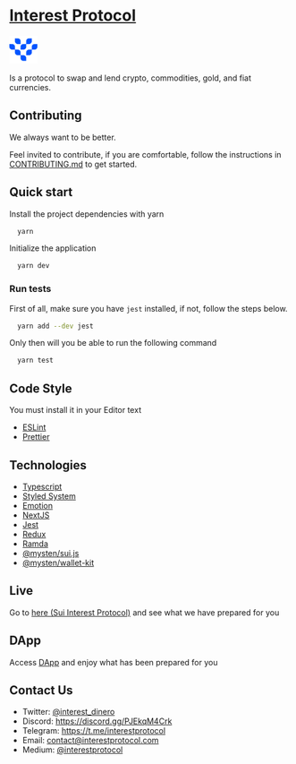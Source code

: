 # [Interest Protocol](https://www.interestprotocol.com/)

 <p> <img width="50px"height="50px" src="./public/logo.png" /></p> Is a protocol to swap and lend crypto, commodities, gold, and fiat currencies.

## Contributing

We always want to be better.

Feel invited to contribute, if you are comfortable, follow the instructions in [CONTRIBUTING.md](./CONTRIBUTING.md) to get started.

## Quick start

Install the project dependencies with yarn

```bash
  yarn
```

Initialize the application

```bash
  yarn dev
```

### Run tests

First of all, make sure you have `jest` installed, if not, follow the steps below.

```bash
  yarn add --dev jest
```

Only then will you be able to run the following command

```bash
  yarn test
```

## Code Style

You must install it in your Editor text

- [ESLint](https://marketplace.visualstudio.com/items?itemName=dbaeumer.vscode-eslint)
- [Prettier](https://marketplace.visualstudio.com/items?itemName=esbenp.prettier-vscode)

## Technologies

- [Typescript](https://typescriptlang.org)
- [Styled System](https://styled-system.com)
- [Emotion](https://emotion.sh/docs/introduction)
- [NextJS](https://nextjs.org/docs/getting-started)
- [Jest](https://jestjs.io)
- [Redux](https://redux.js.org/)
- [Ramda](https://ramdajs.com/)
- [@mysten/sui.js](https://www.npmjs.com/package/@mysten/sui.js)
- [@mysten/wallet-kit](https://www.npmjs.com/package/@mysten/wallet-kit)

## Live

Go to [here (Sui Interest Protocol)](https://sui.interestprotocol.com/) and see what we have prepared for you

## DApp

Access [DApp](https://sui.interestprotocol.com/dapp/dex) and enjoy what has been prepared for you

## Contact Us

- Twitter: [@interest_dinero](https://twitter.com/interest_dinero)
- Discord: https://discord.gg/PJEkqM4Crk
- Telegram: https://t.me/interestprotocol
- Email: [contact@interestprotocol.com](mailto:contact@interestprotocol.com)
- Medium: [@interestprotocol](https://medium.com/@interestprotocol)
